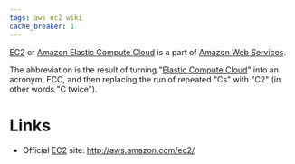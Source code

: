 ```yaml
---
tags: aws ec2 wiki
cache_breaker: 1
---
```


[EC2](/wiki/EC2) or [Amazon Elastic Compute Cloud](/wiki/Amazon_Elastic_Compute_Cloud) is a part of [Amazon Web Services](/wiki/Amazon_Web_Services).

The abbreviation is the result of turning "[Elastic Compute Cloud](/wiki/Elastic_Compute_Cloud)" into an acronym, ECC, and then replacing the run of repeated "Cs" with "C2" (in other words "C twice").

# Links

-   Official [EC2](/wiki/EC2) site: <http://aws.amazon.com/ec2/>
